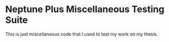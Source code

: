 # Neptune Plus Miscellaneous Testing Suite

This is just miscellaneous code that I used to test my work on my thesis.
